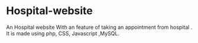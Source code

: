 # Hospital-website
An Hospital website With an feature of taking an appointment from hospital . It is made using php, CSS, Javascript ,MySQL.
